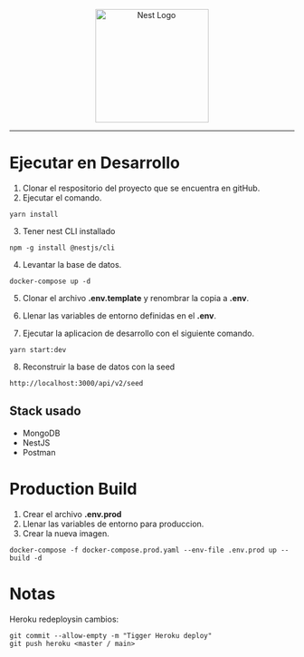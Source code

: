 <p align="center">
  <a href="http://nestjs.com/" target="blank"><img src="https://nestjs.com/img/logo-small.svg" width="200" alt="Nest Logo" /></a>
</p>

<hr>

# Ejecutar en Desarrollo

1. Clonar el respositorio del proyecto que se encuentra en gitHub.
2. Ejecutar el comando.

```
yarn install
```

3. Tener nest CLI installado

```
npm -g install @nestjs/cli
```

4.  Levantar la base de datos.

```
docker-compose up -d
```

5. Clonar el archivo **.env.template** y renombrar la copia a **.env**.

6. Llenar las variables de entorno definidas en el **.env**.

7. Ejecutar la aplicacion de desarrollo con el siguiente comando.

```
yarn start:dev
```

8. Reconstruir la base de datos con la seed

```
http://localhost:3000/api/v2/seed
```

## Stack usado

- MongoDB
- NestJS
- Postman

# Production Build

1. Crear el archivo **.env.prod**
2. Llenar las variables de entorno para produccion.
3. Crear la nueva imagen.

```
docker-compose -f docker-compose.prod.yaml --env-file .env.prod up --build -d
```

# Notas

Heroku redeploysin cambios:

```
git commit --allow-empty -m "Tigger Heroku deploy"
git push heroku <master / main>
```
